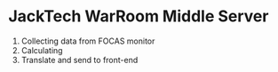 # JackTech WarRoom Middle Server
1. Collecting data from FOCAS monitor
2. Calculating
3. Translate and send to front-end